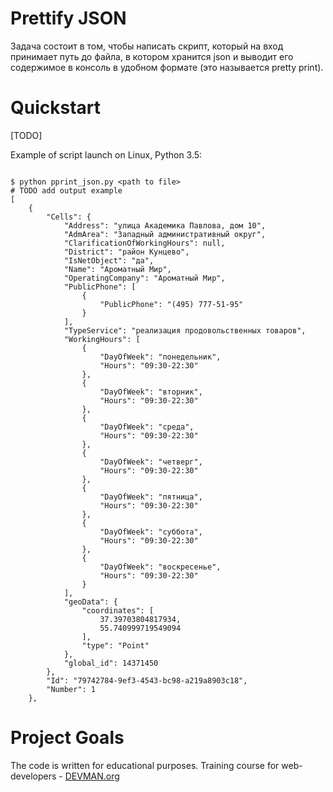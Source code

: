 # Prettify JSON

Задача состоит в том, чтобы написать скрипт, который на вход принимает путь до файла, в котором хранится json и выводит его содержимое в консоль в удобном формате (это называется pretty print).

# Quickstart

[TODO]

Example of script launch on Linux, Python 3.5:

```#!bash

$ python pprint_json.py <path to file>
# TODO add output example
[
    {
        "Cells": {
            "Address": "улица Академика Павлова, дом 10", 
            "AdmArea": "Западный административный округ", 
            "ClarificationOfWorkingHours": null, 
            "District": "район Кунцево", 
            "IsNetObject": "да", 
            "Name": "Ароматный Мир", 
            "OperatingCompany": "Ароматный Мир", 
            "PublicPhone": [
                {
                    "PublicPhone": "(495) 777-51-95"
                }
            ], 
            "TypeService": "реализация продовольственных товаров", 
            "WorkingHours": [
                {
                    "DayOfWeek": "понедельник", 
                    "Hours": "09:30-22:30"
                }, 
                {
                    "DayOfWeek": "вторник", 
                    "Hours": "09:30-22:30"
                }, 
                {
                    "DayOfWeek": "среда", 
                    "Hours": "09:30-22:30"
                }, 
                {
                    "DayOfWeek": "четверг", 
                    "Hours": "09:30-22:30"
                }, 
                {
                    "DayOfWeek": "пятница", 
                    "Hours": "09:30-22:30"
                }, 
                {
                    "DayOfWeek": "суббота", 
                    "Hours": "09:30-22:30"
                }, 
                {
                    "DayOfWeek": "воскресенье", 
                    "Hours": "09:30-22:30"
                }
            ], 
            "geoData": {
                "coordinates": [
                    37.39703804817934, 
                    55.740999719549094
                ], 
                "type": "Point"
            }, 
            "global_id": 14371450
        }, 
        "Id": "79742784-9ef3-4543-bc98-a219a8903c18", 
        "Number": 1
    }, 
```

# Project Goals

The code is written for educational purposes. Training course for web-developers - [DEVMAN.org](https://devman.org)
